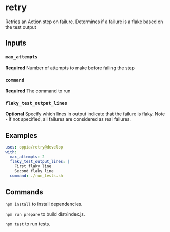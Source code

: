 # retry

Retries an Action step on failure. Determines if a failure is a flake based on the test output

## Inputs

### `max_attempts`

**Required** Number of attempts to make before failing the step

### `command`

**Required** The command to run

### `flaky_test_output_lines`

**Optional** Specify which lines in output indicate that the failure is flaky. Note - if not specified, all failures are considered as real failures.

## Examples

```yaml
uses: oppia/retry@develop
with:
  max_attempts: 2
  flaky_test_output_lines: |
    First flaky line
    Second flaky line
  command: ./run_tests.sh
```

## Commands

`npm install` to install dependencies.

`npm run prepare` to build dist/index.js.

`npm test` to run tests.
